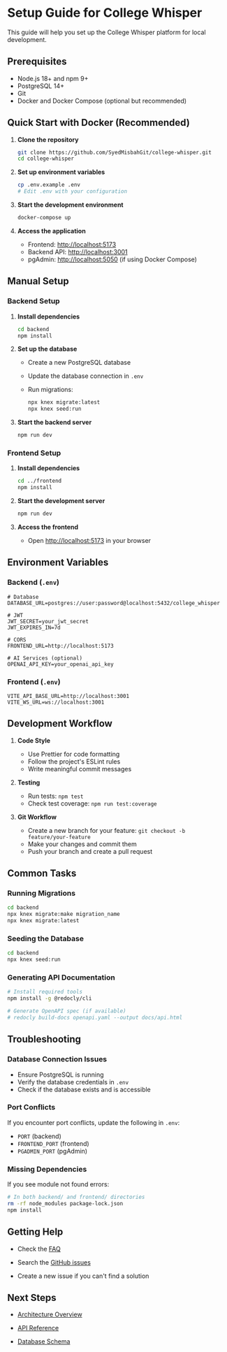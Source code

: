 # Setup Guide for College Whisper

This guide will help you set up the College Whisper platform for local development.

## Prerequisites

- Node.js 18+ and npm 9+
- PostgreSQL 14+
- Git
- Docker and Docker Compose (optional but recommended)

## Quick Start with Docker (Recommended)

1. **Clone the repository**

   ```bash
   git clone https://github.com/SyedMisbahGit/college-whisper.git
   cd college-whisper
   ```

2. **Set up environment variables**

   ```bash
   cp .env.example .env
   # Edit .env with your configuration
   ```

3. **Start the development environment**

   ```bash
   docker-compose up
   ```

4. **Access the application**
   - Frontend: [http://localhost:5173](http://localhost:5173)
   - Backend API: [http://localhost:3001](http://localhost:3001)
   - pgAdmin: [http://localhost:5050](http://localhost:5050) (if using Docker Compose)

## Manual Setup

### Backend Setup

1. **Install dependencies**

   ```bash
   cd backend
   npm install
   ```

2. **Set up the database**
   - Create a new PostgreSQL database
   - Update the database connection in `.env`
   - Run migrations:

     ```bash
     npx knex migrate:latest
     npx knex seed:run
     ```

3. **Start the backend server**

   ```bash
   npm run dev
   ```

### Frontend Setup

1. **Install dependencies**

   ```bash
   cd ../frontend
   npm install
   ```

2. **Start the development server**

   ```bash
   npm run dev
   ```

3. **Access the frontend**
   - Open [http://localhost:5173](http://localhost:5173) in your browser

## Environment Variables

### Backend (`.env`)

```env
# Database
DATABASE_URL=postgres://user:password@localhost:5432/college_whisper

# JWT
JWT_SECRET=your_jwt_secret
JWT_EXPIRES_IN=7d

# CORS
FRONTEND_URL=http://localhost:5173

# AI Services (optional)
OPENAI_API_KEY=your_openai_api_key
```

### Frontend (`.env`)

```env
VITE_API_BASE_URL=http://localhost:3001
VITE_WS_URL=ws://localhost:3001
```

## Development Workflow

1. **Code Style**
   - Use Prettier for code formatting
   - Follow the project's ESLint rules
   - Write meaningful commit messages

2. **Testing**
   - Run tests: `npm test`
   - Check test coverage: `npm run test:coverage`

3. **Git Workflow**
   - Create a new branch for your feature: `git checkout -b feature/your-feature`
   - Make your changes and commit them
   - Push your branch and create a pull request

## Common Tasks

### Running Migrations

```bash
cd backend
npx knex migrate:make migration_name
npx knex migrate:latest
```

### Seeding the Database

```bash
cd backend
npx knex seed:run
```

### Generating API Documentation

```bash
# Install required tools
npm install -g @redocly/cli

# Generate OpenAPI spec (if available)
# redocly build-docs openapi.yaml --output docs/api.html
```

## Troubleshooting

### Database Connection Issues

- Ensure PostgreSQL is running
- Verify the database credentials in `.env`
- Check if the database exists and is accessible

### Port Conflicts

If you encounter port conflicts, update the following in `.env`:

- `PORT` (backend)
- `FRONTEND_PORT` (frontend)
- `PGADMIN_PORT` (pgAdmin)

### Missing Dependencies

If you see module not found errors:

```bash
# In both backend/ and frontend/ directories
rm -rf node_modules package-lock.json
npm install
```

## Getting Help

- Check the [FAQ](./FAQ.md)

- Search the [GitHub issues](https://github.com/SyedMisbahGit/college-whisper/issues)

- Create a new issue if you can't find a solution

## Next Steps

- [Architecture Overview](./ARCHITECTURE.md)

- [API Reference](./API_REFERENCE.md)

- [Database Schema](./DATABASE_SCHEMA.md)
